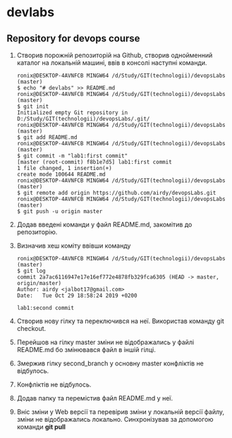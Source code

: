# devlabs

## Repository for devops course

1. Створив порожній репозиторій на Github, створив однойменний каталог на локальній машині, ввів в консолі наступні команди.

	```console
	ronix@DESKTOP-4AVNFCB MINGW64 /d/Study/GIT(technologii)/devopsLabs (master)
    $ echo "# devlabs" >> README.md
	ronix@DESKTOP-4AVNFCB MINGW64 /d/Study/GIT(technologii)/devopsLabs (master)
    $ git init
	Initialized empty Git repository in D:/Study/GIT(technologii)/devopsLabs/.git/
	ronix@DESKTOP-4AVNFCB MINGW64 /d/Study/GIT(technologii)/devopsLabs (master)
    $ git add README.md
	ronix@DESKTOP-4AVNFCB MINGW64 /d/Study/GIT(technologii)/devopsLabs (master)
    $ git commit -m "lab1:first commit"
	[master (root-commit) f8b1e7d5] lab1:first commit
	1 file changed, 1 insertion(+)
	create mode 100644 README.md
	ronix@DESKTOP-4AVNFCB MINGW64 /d/Study/GIT(technologii)/devopsLabs (master)
    $ git remote add origin https://github.com/airdy/devopsLabs.git
	ronix@DESKTOP-4AVNFCB MINGW64 /d/Study/GIT(technologii)/devopsLabs (master)
    $ git push -u origin master
	```
    
2. Додав введені команди у файл README.md, закомітив до репозиторію.   
3. Визначив хеш коміту ввівши команду
    ```console
	ronix@DESKTOP-4AVNFCB MINGW64 /d/Study/GIT(technologii)/devopsLabs (master)
    $ git log
    commit 2a7ac6116947e17e16ef772e4878fb329fca6305 (HEAD -> master, origin/master)
    Author: airdy <jalbot17@gmail.com>
    Date:   Tue Oct 29 18:58:24 2019 +0200

    lab1:second commit

	```
4. Створив нову гілку та переключився на неї. Використав команду git checkout.
5. Перейшов на гілку master зміни не відображались у файлі README.md бо змінювався файл в іншій гілці.
6. Змержив гілку second_branch у основну master конфліктів не відбулось.
7. Конфліктів не відбулось.
8. Додав папку та перемістив файл README.md у неї.
9. Вніс зміни у Web версії та перевірив зміни у локальній версії файлу, зміни не відображались локально. Синхронізував за допомогою команди **git pull**
